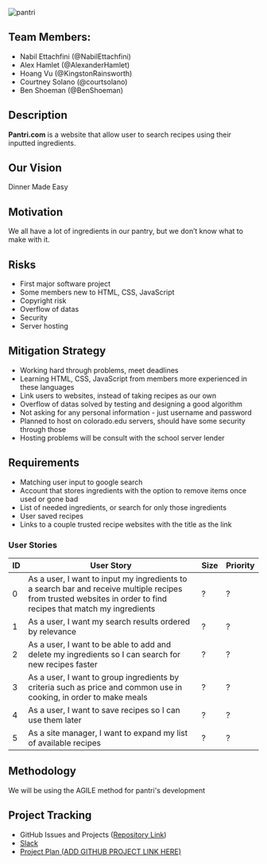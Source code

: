 ![pantri](http://i.imgur.com/bEtApYk.png)

## Team Members:
* Nabil Ettachfini (@NabilEttachfini)
* Alex Hamlet (@AlexanderHamlet)
* Hoang Vu (@KingstonRainsworth)
* Courtney Solano (@courtsolano)
* Ben Shoeman (@BenShoeman)

## Description

**Pantri.com** is a website that allow user to search recipes using their inputted ingredients.

## Our Vision

Dinner Made Easy

## Motivation

We all have a lot of ingredients in our pantry, but we don’t know what to make with it.

## Risks

* First major software project
* Some members new to HTML, CSS, JavaScript
* Copyright risk
* Overflow of datas
* Security
* Server hosting

## Mitigation Strategy

* Working hard through problems, meet deadlines
* Learning HTML, CSS, JavaScript from members more experienced in these languages
* Link users to websites, instead of taking recipes as our own
* Overflow  of datas solved by testing and designing a good algorithm
* Not asking for any personal information - just username and password
* Planned to host on colorado.edu servers, should have some security through those
* Hosting problems will be consult with the school server lender

## Requirements

* Matching user input to google search
* Account that stores ingredients with the option to remove items once used or gone bad
* List of needed ingredients, or search for only those ingredients
* User saved recipes
* Links to a couple trusted recipe websites with the title as the link


### User Stories

ID | User Story | Size | Priority
---|------------|------|---------
0 | As a user, I want to input my ingredients to a search bar and receive multiple recipes from trusted websites in order to find recipes that match my ingredients | ? | ?
1 | As a user, I want my search results ordered by relevance | ? | ?
2 | As a user, I want to be able to add and delete my ingredients so I can search for new recipes faster | ? | ?
3 | As a user, I want to group ingredients by criteria such as price and common use in cooking, in order to make meals | ? | ?
4 | As a user, I want to save recipes so I can use them later | ? | ?
5 | As a site manager, I want to expand my list of available recipes | ? | ?

## Methodology

We will be using the AGILE method for pantri's development

## Project Tracking

* GitHub Issues and Projects ([Repository Link](https://github.com/BenShoeman/pantri))
* [Slack](https://pantriteam.slack.com/)
* [Project Plan \(ADD GITHUB PROJECT LINK HERE\)](#)
